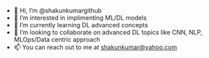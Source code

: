 - 👋 Hi, I’m @shakunkumargithub   
- 👀 I’m interested in implimenting ML/DL models
- 🌱 I’m currently learning DL advanced concepts
- 💞️ I’m looking to collaborate on advanced DL topics like CNN, NLP, MLOps/Data centric approach
- 📫 You can reach out to me at shakunkumar@yahoo.com
 
<!---
shakunkumargithub/shakunkumargithub is a ✨ special ✨ repository because its `README.md` (this file) appears on your GitHub profile.
You can click the Preview link to take a look at your changes.
--->
